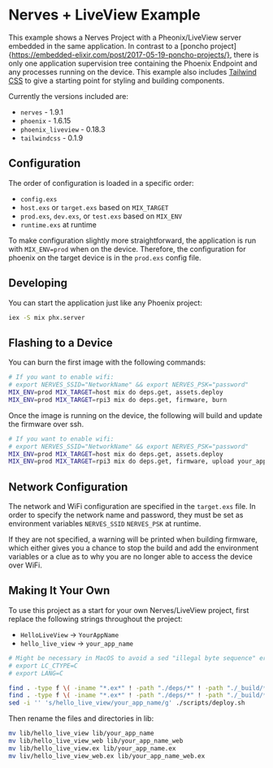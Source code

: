 Nerves + LiveView Example
===

This example shows a Nerves Project with a Pheonix/LiveView server embedded in the same application.  In contrast to
a [poncho project]{https://embedded-elixir.com/post/2017-05-19-poncho-projects/}, there is only one application
supervision tree containing the Phoenix Endpoint and any processes running on the device.  This example also includes 
[Tailwind CSS](https://tailwindcss.com/) to give a starting point for styling and building components.

Currently the versions included are:

* `nerves`  - 1.9.1
* `phoenix`  - 1.6.15
* `phoenix_liveview` - 0.18.3
* `tailwindcss` - 0.1.9


Configuration
---

The order of configuration is loaded in a specific order:

* `config.exs`
* `host.exs` or `target.exs`  based on `MIX_TARGET`
* `prod.exs`, `dev.exs`, or `test.exs` based on `MIX_ENV`
* `runtime.exs` at runtime

To make configuration slightly more straightforward, the application is run 
with `MIX_ENV=prod` when on the device.  Therefore, the configuration for
phoenix on the target device is in the `prod.exs` config file.


Developing
---

You can start the application just like any Phoenix project:

```bash
iex -S mix phx.server
```


Flashing to a Device
---

You can burn the first image with the following commands:

```bash
# If you want to enable wifi:
# export NERVES_SSID="NetworkName" && export NERVES_PSK="password"
MIX_ENV=prod MIX_TARGET=host mix do deps.get, assets.deploy
MIX_ENV=prod MIX_TARGET=rpi3 mix do deps.get, firmware, burn
```

Once the image is running on the device, the following will build and update the firmware
over ssh.

```bash
# If you want to enable wifi:
# export NERVES_SSID="NetworkName" && export NERVES_PSK="password"
MIX_ENV=prod MIX_TARGET=host mix do deps.get, assets.deploy
MIX_ENV=prod MIX_TARGET=rpi3 mix do deps.get, firmware, upload your_app_name.local
```


Network Configuration
---

The network and WiFi configuration are specified in the `target.exs` file.  In order to
specify the network name and password, they must be set as environment variables `NERVES_SSID`
`NERVES_PSK` at runtime.

If they are not specified, a warning will be printed when building firmware, which either
gives you a chance to stop the build and add the environment variables or a clue as to 
why you are no longer able to access the device over WiFi.


Making It Your Own
---

To use this project as a start for your own Nerves/LiveView project, first replace the following strings throughout the project:

* `HelloLiveView` -> `YourAppName`
* `hello_live_view` -> `your_app_name`

```bash
# Might be necessary in MacOS to avoid a sed "illegal byte sequence" error
# export LC_CTYPE=C 
# export LANG=C

find . -type f \( -iname "*.ex*" ! -path "./deps/*" ! -path "./_build/*" \) -print0 | xargs -0 sed -i '' -e 's/HelloLiveView/YourAppName/g'
find . -type f \( -iname "*.ex*" ! -path "./deps/*" ! -path "./_build/*" \) -print0 | xargs -0 sed -i '' -e 's/hello_live_view/your_app_name/g'
sed -i '' 's/hello_live_view/your_app_name/g' ./scripts/deploy.sh
```

Then rename the files and directories in lib:

```bash
mv lib/hello_live_view lib/your_app_name
mv lib/hello_live_view_web lib/your_app_name_web
mv lib/hello_live_view.ex lib/your_app_name.ex
mv liv/hello_live_view_web.ex lib/your_app_name_web.ex
```

